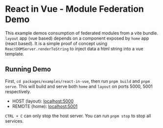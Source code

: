 # React in Vue - Module Federation Demo

This example demos consumption of federated modules from a vite bundle. `layout` app (vue based) depends on a component exposed by `home` app (react based). It is a simple proof of concept using `ReactDOMServer.renderToString` to inject data a html string into a vue template.

## Running Demo

First, `cd packages/examples/react-in-vue`, then run `pnpm build` and `pnpm serve`. This will build and serve both `home` and `layout` on ports 5000, 5001 respectively.

- HOST (layout): [localhost:5000](http://localhost:5000/)
- REMOTE (home): [localhost:5001](http://localhost:5001/)

`CTRL + C` can only stop the host server. You can run `pnpm stop` to stop all services.
